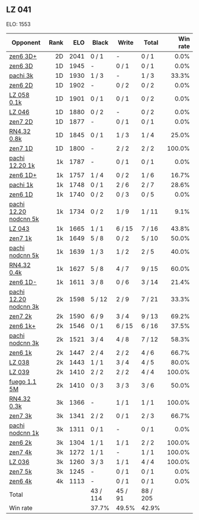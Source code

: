 ## LZ 041 ##

ELO: 1553

Opponent | Rank | ELO | Black | Write | Total | Win rate
---------|-----:|----:|-------|-------|-------|-------:
[zen6 3D+](zen6%203D+.md) | 2D | 2041 | 0 / 1 | - | 0 / 1 | 0.0%
[zen6 3D](zen6%203D.md) | 1D | 1945 | - | 0 / 1 | 0 / 1 | 0.0%
[pachi 3k](pachi%203k.md) | 1D | 1930 | 1 / 3 | - | 1 / 3 | 33.3%
[zen6 2D](zen6%202D.md) | 1D | 1902 | - | 0 / 2 | 0 / 2 | 0.0%
[LZ 058 0.1k](LZ%20058%200.1k.md) | 1D | 1901 | 0 / 1 | 0 / 1 | 0 / 2 | 0.0%
[LZ 046](LZ%20046.md) | 1D | 1880 | 0 / 2 | - | 0 / 2 | 0.0%
[zen7 2D](zen7%202D.md) | 1D | 1877 | - | 0 / 1 | 0 / 1 | 0.0%
[RN4.32 0.8k](RN4.32%200.8k.md) | 1D | 1845 | 0 / 1 | 1 / 3 | 1 / 4 | 25.0%
[zen7 1D](zen7%201D.md) | 1D | 1800 | - | 2 / 2 | 2 / 2 | 100.0%
[pachi 12.20 1k](pachi%2012.20%201k.md) | 1k | 1787 | - | 0 / 1 | 0 / 1 | 0.0%
[zen6 1D+](zen6%201D+.md) | 1k | 1757 | 1 / 4 | 0 / 2 | 1 / 6 | 16.7%
[pachi 1k](pachi%201k.md) | 1k | 1748 | 0 / 1 | 2 / 6 | 2 / 7 | 28.6%
[zen6 1D](zen6%201D.md) | 1k | 1740 | 0 / 2 | 0 / 3 | 0 / 5 | 0.0%
[pachi 12.20 nodcnn 5k](pachi%2012.20%20nodcnn%205k.md) | 1k | 1734 | 0 / 2 | 1 / 9 | 1 / 11 | 9.1%
[LZ 043](LZ%20043.md) | 1k | 1665 | 1 / 1 | 6 / 15 | 7 / 16 | 43.8%
[zen7 1k](zen7%201k.md) | 1k | 1649 | 5 / 8 | 0 / 2 | 5 / 10 | 50.0%
[pachi nodcnn 5k](pachi%20nodcnn%205k.md) | 1k | 1639 | 1 / 3 | 1 / 2 | 2 / 5 | 40.0%
[RN4.32 0.4k](RN4.32%200.4k.md) | 1k | 1627 | 5 / 8 | 4 / 7 | 9 / 15 | 60.0%
[zen6 1D-](zen6%201D-.md) | 1k | 1611 | 3 / 8 | 0 / 6 | 3 / 14 | 21.4%
[pachi 12.20 nodcnn 3k](pachi%2012.20%20nodcnn%203k.md) | 2k | 1598 | 5 / 12 | 2 / 9 | 7 / 21 | 33.3%
[zen7 2k](zen7%202k.md) | 2k | 1590 | 6 / 9 | 3 / 4 | 9 / 13 | 69.2%
[zen6 1k+](zen6%201k+.md) | 2k | 1546 | 0 / 1 | 6 / 15 | 6 / 16 | 37.5%
[pachi nodcnn 3k](pachi%20nodcnn%203k.md) | 2k | 1521 | 3 / 4 | 4 / 8 | 7 / 12 | 58.3%
[zen6 1k](zen6%201k.md) | 2k | 1447 | 2 / 4 | 2 / 2 | 4 / 6 | 66.7%
[LZ 038](LZ%20038.md) | 2k | 1443 | 1 / 1 | 3 / 4 | 4 / 5 | 80.0%
[LZ 039](LZ%20039.md) | 2k | 1410 | 2 / 2 | 2 / 2 | 4 / 4 | 100.0%
[fuego 1.1 5M](fuego%201.1%205M.md) | 2k | 1410 | 0 / 3 | 3 / 3 | 3 / 6 | 50.0%
[RN4.32 0.3k](RN4.32%200.3k.md) | 3k | 1366 | - | 1 / 1 | 1 / 1 | 100.0%
[zen7 3k](zen7%203k.md) | 3k | 1341 | 2 / 2 | 0 / 1 | 2 / 3 | 66.7%
[pachi nodcnn 1k](pachi%20nodcnn%201k.md) | 3k | 1311 | 0 / 1 | - | 0 / 1 | 0.0%
[zen6 2k](zen6%202k.md) | 3k | 1304 | 1 / 1 | 1 / 1 | 2 / 2 | 100.0%
[zen7 4k](zen7%204k.md) | 3k | 1272 | 1 / 1 | - | 1 / 1 | 100.0%
[LZ 036](LZ%20036.md) | 3k | 1260 | 3 / 3 | 1 / 1 | 4 / 4 | 100.0%
[zen7 5k](zen7%205k.md) | 3k | 1245 | - | 0 / 1 | 0 / 1 | 0.0%
[zen6 4k](zen6%204k.md) | 4k | 1113 | - | 0 / 1 | 0 / 1 | 0.0%
Total | | | 43 / 114 | 45 / 91 | 88 / 205 | 
Win rate| | | 37.7% | 49.5% | 42.9% | 
